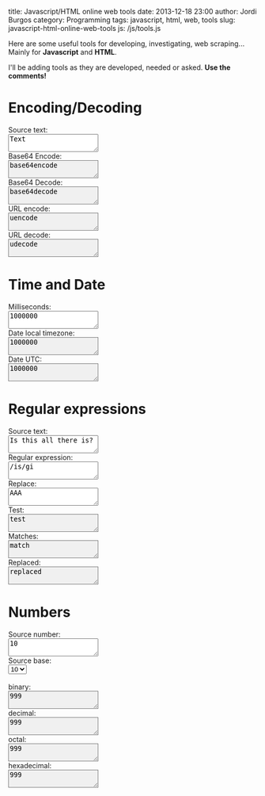 title: Javascript/HTML online web tools
date: 2013-12-18 23:00
author: Jordi Burgos
category: Programming
tags: javascript, html, web, tools
slug: javascript-html-online-web-tools
js: /js/tools.js

<style>
.result {
    background-color: #F0F0F0;
}
</style>

Here are some useful tools for developing, investigating, web scraping... Mainly for **Javascript** and **HTML**.

I'll be adding tools as they are developed, needed or asked. **Use the comments!**


Encoding/Decoding
=================

<div id='encodedecode' markdown=0>
Source text:<br/><textarea id='text' class="form-control">Text</textarea>
<br/>
<div class="row">
<div class="col-sm-3">
Base64 Encode:<br/><textarea id='base64encode' class="form-control result">base64encode</textarea>
</div>
<div class="col-sm-3">
Base64 Decode:<br/><textarea id='base64decode' class="form-control result">base64decode</textarea>
</div>
<div class="col-sm-3">
URL encode:<br/><textarea id='uencode' class="form-control result">uencode</textarea>
</div>
<div class="col-sm-3">
URL decode:<br/><textarea id='udecode' class="form-control result">udecode</textarea>
</div>
</div>

Time and Date
=============

<div markdown=0>
<div class="row">
<div class="col-sm-3">
Milliseconds:<br/><textarea id='millis' class="form-control">1000000</textarea>
</div>
<div class="col-sm-3">
Date local timezone:<br/><textarea id='date' class="form-control result">1000000</textarea>
</div>
<div class="col-sm-3">
Date UTC:<br/><textarea id='date-utc' class="form-control result">1000000</textarea>
</div>
<div class="col-sm-3">
</div>
</div>
</div>


Regular expressions
===================

<div markdown=0>
<div class="row">
<div class="col-sm-4">
Source text:<br/><textarea id='string' class="form-control">Is this all there is?</textarea>
</div>
<div class="col-sm-4">
Regular expression:<br/><textarea id='pattern' class="form-control">/is/gi</textarea>
</div>
<div class="col-sm-4">
Replace:<br/><textarea id='replace' class="form-control">AAA</textarea>
</div>
</div>

<div class="row">
<div class="col-sm-4">
Test:<br/><textarea id='pattern-test' class="form-control result">test</textarea>
</div>
<div class="col-sm-4">
Matches:<br/><textarea id='pattern-match' class="form-control result">match</textarea>
</div>
<div class="col-sm-4">
Replaced:<br/><textarea id='pattern-replaced' class="form-control result">replaced</textarea>
</div>
</div>

Numbers
=======

<div id='numbers' markdown=0>
<div class="row">
<div class="col-sm-3">
Source number:<br/><textarea id='number' class="form-control">10</textarea>
</div>
<div class="col-sm-3">
Source base:<br/>
<select id="base" class="form-control">
<option value="2">2</option>
<option value="8">8</option>
<option selected="selected" value="10">10</option>
<option value="16">16</option>
</select>
</div>
</div>
<br/>
<div class="row">
<div class="col-sm-3">
binary:<br/><textarea id='binary' class="form-control result">999</textarea>
</div>
<div class="col-sm-3">
decimal:<br/><textarea id='decimal' class="form-control result">999</textarea>
</div>
<div class="col-sm-3">
octal:<br/><textarea id='octal' class="form-control result">999</textarea>
</div>
<div class="col-sm-3">
hexadecimal:<br/><textarea id='hexadecimal' class="form-control result">999</textarea>
</div>
</div>
